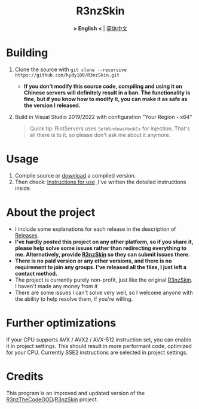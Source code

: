 ﻿<div align="center">

# R3nzSkin

**&gt; English &lt;** | [简体中文](README_zh.md)

</div>

# Building

1. Clone the source with `git clone --recursive https://github.com/hydy100/R3nzSkin.git`

   - **If you don't modify this source code, compiling and using it on Chinese servers will definitely result in a ban. The functionality is fine, but if you know how to modify it, you can make it as safe as the version I released.**

2. Build in Visual Studio 2019/2022 with configuration "Your Region - x64"

   > Quick tip: RiotServers uses `SetWindowsHookEx` for injection. That's all there is to it, so please don't ask me about it anymore.

# Usage

1. Compile source or [download](https://github.com/Ritantucrw/League-skin-changer/releases/tag/v1.0.1) a compiled version.
2. Then check: [Instructions for use](https://hydy100.top/) ,I've written the detailed instructions inside.

# About the project

- I include some explanations for each release in the description of [Releases](https://github.com/Ritantucrw/League-skin-changer/releases/tag/v1.0.1).
- **I've hardly posted this project on any other platform, so if you share it, please help solve some issues rather than redirecting everything to me. Alternatively, provide [R3nzSkin](https://github.com/Ritantucrw/League-skin-changer/releases/tag/v1.0.1) so they can submit issues there.**
- **There is no paid version or any other versions, and there is no requirement to join any groups. I've released all the files, I just left a contact method.**
- The project is currently purely non-profit, just like the original [R3nzSkin](https://github.com/R3nzTheCodeGOD/R3nzSkin). I haven't made any money from it
- There are some issues I can't solve very well, so I welcome anyone with the ability to help resolve them, if you're willing.

# Further optimizations

If your CPU supports AVX / AVX2 / AVX-512 instruction set, you can enable it in project settings. This should result in more performant code, optimized for your CPU. Currently SSE2 instructions are selected in project settings.

# Credits

This program is an improved and updated version of the [R3nzTheCodeGOD](https://github.com/R3nzTheCodeGOD)/[R3nzSkin](https://github.com/R3nzTheCodeGOD/R3nzSkin) project.
